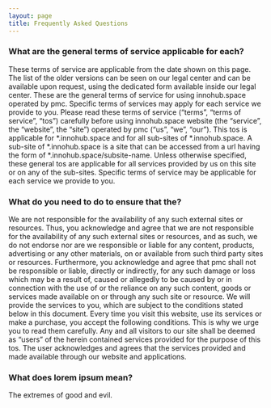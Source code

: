 ```yaml
---
layout: page
title: Frequently Asked Questions
---
```


### What are the general terms of service applicable for each?

These terms of service are applicable from the date shown on this page. The list of the older versions can be seen on our legal center and can be available upon request, using the dedicated form available inside our legal center. These are the general terms of service for using innohub.space operated by pmc. Specific terms of services may apply for each service we provide to you. Please read these terms of service (“terms”, “terms of service”, “tos”) carefully before using innohub.space website (the “service”, the “website”, the “site”) operated by pmc (“us”, “we”, “our”). This tos is applicable for *.innohub.space and for all sub-sites of *.innohub.space. A sub-site of *.innohub.space is a site that can be accessed from a url having the form of *.innohub.space/subsite-name. Unless otherwise specified, these general tos are applicable for all services provided by us on this site or on any of the sub-sites. Specific terms of service may be applicable for each service we provide to you.

### What do you need to do to ensure that the?

We are not responsible for the availability of any such external sites or resources. Thus, you acknowledge and agree that we are not responsible for the availability of any such external sites or resources, and as such, we do not endorse nor are we responsible or liable for any content, products, advertising or any other materials, on or available from such third party sites or resources. Furthermore, you acknowledge and agree that pmc shall not be responsible or liable, directly or indirectly, for any such damage or loss which may be a result of, caused or allegedly to be caused by or in connection with the use of or the reliance on any such content, goods or services made available on or through any such site or resource. We will provide the services to you, which are subject to the conditions stated below in this document. Every time you visit this website, use its services or make a purchase, you accept the following conditions. This is why we urge you to read them carefully. Any and all visitors to our site shall be deemed as “users” of the herein contained services provided for the purpose of this tos. The user acknowledges and agrees that the services provided and made available through our website and applications.

### What does lorem ipsum mean?

The extremes of good and evil.

